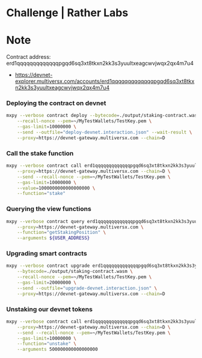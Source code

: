 # Challenge | Rather Labs

# Note
Contract address: erd1qqqqqqqqqqqqqpgqd6sq3xt8tkxn2kk3s3yuultxeagcwvjwqx2qx4m7u4
- https://devnet-explorer.multiversx.com/accounts/erd1qqqqqqqqqqqqqpgqd6sq3xt8tkxn2kk3s3yuultxeagcwvjwqx2qx4m7u4

### Deploying the contract on devnet
```sh
mxpy --verbose contract deploy --bytecode=./output/staking-contract.wasm \
    --recall-nonce --pem=~/MyTestWallets/TestKey.pem \
    --gas-limit=10000000 \
    --send --outfile="deploy-devnet.interaction.json" --wait-result \
    --proxy=https://devnet-gateway.multiversx.com --chain=D
```

### Call the stake function
```sh
mxpy --verbose contract call erd1qqqqqqqqqqqqqpgqd6sq3xt8tkxn2kk3s3yuultxeagcwvjwqx2qx4m7u4 \
    --proxy=https://devnet-gateway.multiversx.com --chain=D \
    --send --recall-nonce --pem=~/MyTestWallets/TestKey.pem \
    --gas-limit=10000000 \
    --value=1000000000000000000 \
    --function="stake"
```

### Querying the view functions

```sh
mxpy --verbose contract query erd1qqqqqqqqqqqqqpgqd6sq3xt8tkxn2kk3s3yuultxeagcwvjwqx2qx4m7u4 \
    --proxy=https://devnet-gateway.multiversx.com \
    --function="getStakingPosition" \
    --arguments ${USER_ADDRESS}
```

### Upgrading smart contracts
```sh
mxpy --verbose contract upgrade erd1qqqqqqqqqqqqqpgqd6sq3xt8tkxn2kk3s3yuultxeagcwvjwqx2qx4m7u4 --recall-nonce \
    --bytecode=./output/staking-contract.wasm \
    --recall-nonce --pem=~/MyTestWallets/TestKey.pem \
    --gas-limit=20000000 \
    --send --outfile="upgrade-devnet.interaction.json" \
    --proxy=https://devnet-gateway.multiversx.com --chain=D
```


### Unstaking our devnet tokens
```sh
mxpy --verbose contract call erd1qqqqqqqqqqqqqpgqd6sq3xt8tkxn2kk3s3yuultxeagcwvjwqx2qx4m7u4 \
    --proxy=https://devnet-gateway.multiversx.com --chain=D \
    --send --recall-nonce --pem=~/MyTestWallets/TestKey.pem \
    --gas-limit=10000000 \
    --function="unstake" \
    --arguments 500000000000000000
```



